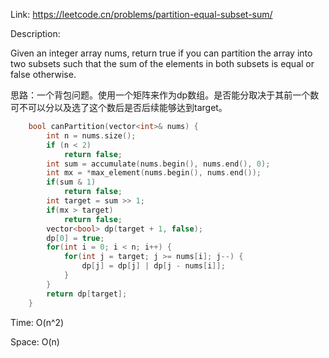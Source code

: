 Link: https://leetcode.cn/problems/partition-equal-subset-sum/

Description:

Given an integer array nums, return true if you can partition the array into two subsets such that the sum of the elements in both subsets is equal or false otherwise.

思路：一个背包问题。使用一个矩阵来作为dp数组。是否能分取决于其前一个数可不可以分以及选了这个数后是否后续能够达到target。

```c++
    bool canPartition(vector<int>& nums) {
        int n = nums.size();
        if (n < 2) 
            return false;
        int sum = accumulate(nums.begin(), nums.end(), 0);
        int mx = *max_element(nums.begin(), nums.end());
        if(sum & 1)
            return false;
        int target = sum >> 1;
        if(mx > target) 
            return false;
        vector<bool> dp(target + 1, false);
        dp[0] = true;
        for(int i = 0; i < n; i++) {
            for(int j = target; j >= nums[i]; j--) {
                dp[j] = dp[j] | dp[j - nums[i]];
            }
        }
        return dp[target];
    }
```

Time: O(n^2)

Space: O(n)
